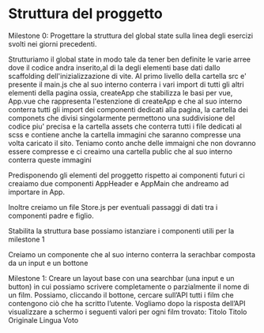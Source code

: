 # Struttura del proggetto

Milestone 0:
Progettare la struttura del global state sulla linea degli esercizi svolti nei giorni precedenti.

Strutturiamo il global state in modo tale da tener ben definite le varie arree dove il codice andra inserito,al di la degli elementi base dati dallo scaffolding dell'inizializzazione di vite.
Al primo livello della cartella src e' presente il main.js che al suo interno conterra i vari import di tutti gli altri elementi della pagina ossia, createApp che stabilizza le basi per vue, App.vue che rappresenta l'estenzione di createApp e che al suo interno conterra tutti gli import dei componenti dedicati alla pagina, la cartella dei componets che divisi singolarmente permettono una suddivisione del codice piu' precisa e la cartella assets che conterra tutti i file dedicati al scss e contiene anche la cartella immagini che saranno compresse una volta caricato il sito.
Teniamo conto anche delle immaigni che non dovranno essere compresse e ci creaimo una cartella public che al suo interno conterra queste immagini

Predisponendo gli elementi del proggetto rispetto ai componenti futuri ci creaiamo due componenti AppHeader e AppMain che andreamo ad importare in App.

Inoltre creiamo un file Store.js per eventuali passaggi di dati tra i componenti padre e figlio.

Stabilita la struttura base possiamo istanziare i componenti utili per la milestone 1

Creiamo un componente che al suo interno conterra la serachbar composta da un input e un bottone

Milestone 1:
Creare un layout base con una searchbar (una input e un button) in cui possiamo scrivere completamente o parzialmente il nome di un film. Possiamo, cliccando il  bottone, cercare sull’API tutti i film che contengono ciò che ha scritto l’utente.
Vogliamo dopo la risposta dell’API visualizzare a schermo i seguenti valori per ogni film trovato: 
Titolo
Titolo Originale
Lingua
Voto

